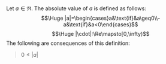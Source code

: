 Let $a\in\Re$. The absolute value of $a$ is defined as follows:
$$\Huge |a|=\begin{cases}a&\text{if}&a\geq0\\-a&\text{if}&a<0\end{cases}$$
$$\Huge |\cdot|:\Re\mapsto[0,\infty)$$
The following are consequences of this definition:
>$0\leq|a|$